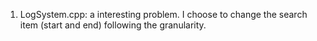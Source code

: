 1. LogSystem.cpp: a interesting problem. I choose to change the search item (start and end) following the granularity.
